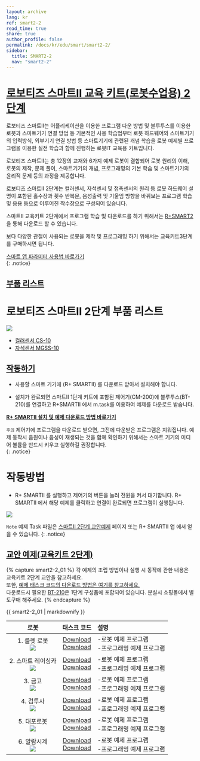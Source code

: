 ```yaml
---
layout: archive
lang: kr
ref: smart2-2
read_time: true
share: true
author_profile: false
permalink: /docs/kr/edu/smart/smart2-2/
sidebar:
  title: SMART2-2
  nav: "smart2-2"
---
```


# [로보티즈 스마트Ⅱ 교육 키트(로봇수업용) 2단계](#로보티즈-스마트Ⅱ-교육-키트-로봇수업용-2단계)


로보티즈 스마트Ⅱ는 어플리케이션을 이용한 프로그램 다운 방법 및 블루투스를 이용한 로봇과 스마트기기 연결 방법 등 기본적인 사용 학습법부터 로봇 하드웨어와 스마트기기의 입력방식, 외부기기 연결 방법 등 스마트기기에 관련된 개념 학습을 로봇 예제별 프로그램을 이용한 실전 학습과 함께 진행하는 로봇IT 교육용 키트입니다.

로보티즈 스마트Ⅱ는 총 12장의 교재와 6가지 예제 로봇이 결합되어 로봇 원리의 이해, 로봇의 제작, 문제 풀이, 스마트기기의 개념, 프로그래밍의 기본 학습 및 스마트기기의 윤리적 문제 등의 과정을 제공합니다.  

로보티즈 스마트Ⅱ 2단계는 컬러센서, 자석센서 및 접촉센서의 원리 등 로봇 하드웨어 설명이 포함된 홀수장과 횟수 반복문, 음성출력 및 기울임 방향을 바꿔보는 프로그램 학습 및 응용 등으로 이루어진 짝수장으로 구성되어 있습니다.


스마트Ⅱ 교육키트 2단계에서 프로그램 학습 및 다운로드를 하기 위해서는 [R+SMART2] 을 통해 다운로드 할 수 있습니다.

보다 다양한 관절이 사용되는 로봇을 제작 및 프로그래밍 하기 위해서는 교육키트3단계를 구매하시면 됩니다.


[스마트 앱 파라미터 사용법 바로가기]  
{: .notice}


## [부품 리스트](#부품-리스트)

# 로보티즈 스마트Ⅱ 2단계 부품 리스트

 ![](/assets/images/edu/smart/smart2-2_e-manual.jpg)

- [컬러센서 CS-10]
- [자석센서 MGSS-10]

## [작동하기](#작동하기)


- 사용할 스마트 기기에 (R+ SMARTⅡ) 를 다운로드 받아서 설치해야 합니다.

- 설치가 완료되면 스마트Ⅱ 1단계 키트에 포함된 제어기(CM-200)에 블루투스(BT-210)를 연결하고 R+SMARTⅡ 에서 m.task를 이용하여 예제를 다운로드 받습니다.

**[R+ SMARTⅡ 설치 및 예제 다운로드 방법 바로가기]**

`주의` 제어기에 프로그램을 다운로드 받으면, 그전에 다운받은 프로그램은 지워집니다.
예제 동작시 음원이나 음성이 재생되는 것을 함께 확인하기 위해서는 스마트 기기의 미디어 볼륨을 반드시 키우고 실행하길 권장합니다.  
{: .notice}

# 작동방법

- R+ SMARTⅡ 를 실행하고 제어기의 버튼을 눌러 전원을 켜서 대기합니다. R+ SMARTⅡ 에서 해당 예제를 클릭하고 연결이 완료되면 프로그램이 실행됩니다.

 ![](/assets/images/edu/smart/cm_200_7.jpg)

`Note` 예제 Task 파일은 [스마트Ⅱ 2단계 교안예제] 페이지 또는 R+ SMARTⅡ 앱 에서 얻을 수 있습니다.
{: .notice}

## [교안 예제(교육키트 2단계)](#교안-예제-교육키트-2단계)

{% capture smart2-2_01 %}
각 예제의 조립 방법이나 실행 시 동작에 관한 내용은 교육키트 2단계 교안을 참고하세요.  
또한, [예제 태스크 코드의 다운로드 방법은 여기를 참고하세요.]  
다운로드시 필요한 [BT-210]은 1단계 구성품에 포함되어 있습니다. 분실시 쇼핑몰에서 별도구매 해주세요.
{% endcapture %}

<div class="notice">{{ smart2-2_01 | markdownify }}</div>


|로봇|태스크 코드|설명|
| :---: | :-----: | :--- |
|1. 룰렛 로봇<br />![](/assets/images/edu/smart/01_smart2_l2_roulette.png)|[Download][01_SMARTⅡ_L2_ROULETTE_KR]<br />[Download][02_SMARTⅡ_L2_Color_test_KR]|-로봇 예제 프로그램<br />-프로그래밍 예제 프로그램|
|2. 스마트 레이싱카<br /> ![](/assets/images/edu/smart/01_smart2_l2_racingcar.png)|[Download][01_SMARTⅡ_L2_RACINGCAR_KR]<br />[Download][02_SMARTⅡ_L2_Vibration_test_KR]|-로봇 예제 프로그램<br />-프로그래밍 예제 프로그램|
|3. 금고<br />![](/assets/images/edu/smart/01_smart2_l2_strongbox.png)|[Download][01_SMARTⅡ_L2_STRONGBOX_KR]<br />[Download][02_SMARTⅡ_L2_Touch_test_KR]|-로봇 예제 프로그램<br />-프로그래밍 예제 프로그램|
|4. 검투사<br />![](/assets/images/edu/smart/01_smart2_l2_gladiator.png)|[Download][01_SMARTⅡ_L2_GLADIATOR_KR]<br />[Download][02_SMARTⅡ_L2_FaceDetecting_test_KR]|-로봇 예제 프로그램<br />-프로그래밍 예제 프로그램|
|5. 대포로봇<br />![](/assets/images/edu/smart/01_smart2_l2_tank.png)|[Download][01_SMARTⅡ_L2_TANK_KR]<br />[Download][02_SMARTⅡ_L2_TILT_test_KR]|-로봇 예제 프로그램<br />-프로그래밍 예제 프로그램|
|6. 알람시계<br />![](/assets/images/edu/smart/01_smart2_l2_alarmclock.png)|[Download][01_SMARTⅡ_L2_ALARMCLOCK_KR ]<br />[Download][02_SMARTⅡ_L2_Clock_test_KR]|-로봇 예제 프로그램<br />-프로그래밍 예제 프로그램|


[R+SMART2]: ??
[스마트 앱 파라미터 사용법 바로가기]: ???
[컬러센서 CS-10]: ??
[자석센서 MGSS-10]: ??
[R+ SMARTⅡ 설치 및 예제 다운로드 방법 바로가기]: ?
[스마트Ⅱ 2단계 교안예제]: ??
[예제 태스크 코드의 다운로드 방법은 여기를 참고하세요.]: ???
[BT-210]: ???
[01_SMARTⅡ_L2_ROULETTE_KR]: http://support.robotis.com/ko/baggage_files/smart2/01_smart2_l2_roulette_kr.tsk
[02_SMARTⅡ_L2_Color_test_KR]: http://support.robotis.com/ko/baggage_files/smart2/02_smart2_l2_color_test_kr.tsk
[01_SMARTⅡ_L2_RACINGCAR_KR]: http://support.robotis.com/ko/baggage_files/smart2/01_smart2_l2_racingcar_kr.tsk
[02_SMARTⅡ_L2_Vibration_test_KR]: http://support.robotis.com/ko/baggage_files/smart2/02_smart2_l2_vibration_test_kr.tsk
[01_SMARTⅡ_L2_STRONGBOX_KR]: http://support.robotis.com/ko/baggage_files/smart2/01_smart2_l2_strongbox_kr.tsk
[02_SMARTⅡ_L2_Touch_test_KR]: http://support.robotis.com/ko/baggage_files/smart2/02_smart2_l2_touch_test_kr.tsk
[01_SMARTⅡ_L2_GLADIATOR_KR]: http://support.robotis.com/ko/baggage_files/smart2/01_smart2_l2_gladiator_kr.tsk
[02_SMARTⅡ_L2_FaceDetecting_test_KR]: http://support.robotis.com/ko/baggage_files/smart2/02_smart2_l2_facedetecting_test_kr.tsk
[01_SMARTⅡ_L2_TANK_KR]: http://support.robotis.com/ko/baggage_files/smart2/01_smart2_l2_tank_kr.tsk
[02_SMARTⅡ_L2_TILT_test_KR]: http://support.robotis.com/ko/baggage_files/smart2/02_smart2_l2_tilt_test_kr.tsk
[01_SMARTⅡ_L2_ALARMCLOCK_KR ]: http://support.robotis.com/ko/baggage_files/smart2/01_smart2_l2_alarmclock_kr.tsk
[02_SMARTⅡ_L2_Clock_test_KR]: http://support.robotis.com/ko/baggage_files/smart2/02_smart2_l2_clock_test_kr.tsk
